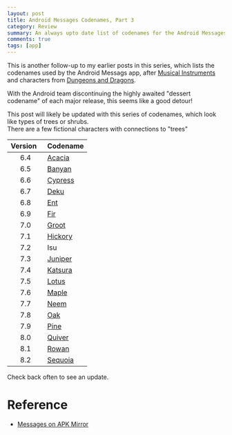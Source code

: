 ```yaml
---
layout: post
title: Android Messages Codenames, Part 3
category: Review
summary: An always upto date list of codenames for the Android Messages app.
comments: true
tags: [app]
---
```

This is another follow-up to my earlier posts in this series, which lists the codenames used by the Android Messags app, after [Musical Instruments](https://midhunhk.github.io/review/2018/09/06/android-messages-codenames/) and characters from [Dungeons and Dragons](https://midhunhk.github.io/review/2018/10/26/android-messages-mark-2/). 

With the Android team discontinuing the highly awaited "dessert codename" of each major release, this seems like a good detour!
<!-- more -->

This post will likely be updated with this series of codenames, which look like types of trees or shrubs.  
There are a few fictional characters with connections to "trees"  


| Version &nbsp;| Codename |
|:---------:|:----------|
| 6.4     | [Acacia](https://en.wikipedia.org/wiki/Acacia) |
| 6.5     | [Banyan](https://en.wikipedia.org/wiki/Banyan) |
| 6.6     | [Cypress](https://en.wikipedia.org/wiki/Cypress) |
| 6.7     | [Deku](https://zelda.gamepedia.com/The_Great_Deku_Tree) |
| 6.8     | [Ent](https://en.wikipedia.org/wiki/Ent) |
| 6.9     | [Fir](https://en.wikipedia.org/wiki/Fir) |
| 7.0     | [Groot](https://en.wikipedia.org/wiki/Groot) |
| 7.1     | [Hickory](https://en.wikipedia.org/wiki/Hickory) |
| 7.2     | Isu |
| 7.3     | [Juniper](https://en.wikipedia.org/wiki/Juniper) |
| 7.4     | [Katsura](https://en.wikipedia.org/wiki/Cercidiphyllum) |
| 7.5     | [Lotus](https://en.wikipedia.org/wiki/Lotus_tree) |
| 7.6     | [Maple](https://en.wikipedia.org/wiki/Maple) |
| 7.7     | [Neem](https://en.wikipedia.org/wiki/Neem) |
| 7.8     | [Oak](https://en.wikipedia.org/wiki/Oak) |
| 7.9     | [Pine](https://en.wikipedia.org/wiki/Pine) |
| 8.0     | [Quiver](https://en.wikipedia.org/wiki/Aloidendron_dichotomum) |
| 8.1     | [Rowan](https://en.wikipedia.org/wiki/Rowan) |
| 8.2     | [Sequoia](https://en.wikipedia.org/wiki/Sequoia_(genus)) |

Check back often to see an update.

# Reference
 - [Messages on APK Mirror](https://www.apkmirror.com/apk/google-inc/messenger-google-inc/)
